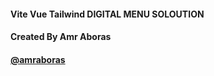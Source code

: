 #### Vite Vue Tailwind DIGITAL MENU SOLOUTION

#### Created By Amr Aboras

#### [@amraboras](https://amraboras.webflow.io)
